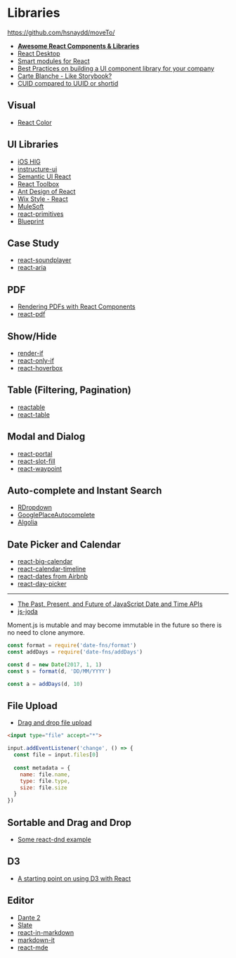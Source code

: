 # Libraries

https://github.com/hsnaydd/moveTo/

* [**Awesome React Components & Libraries**](https://github.com/brillout/awesome-react-components/blob/master/readme.md)
* [React Desktop](http://reactdesktop.js.org/)
* [Smart modules for React](https://github.com/smalldots/smalldots)
* [Best Practices on building a UI component library for your company](https://www.youtube.com/watch?v=j8eBXGPl_5E)
* [Carte Blanche - Like Storybook?](https://github.com/carteb/carte-blanche)
* [CUID compared to UUID or shortid](https://github.com/ericelliott/cuid)

## Visual

* [React Color](https://casesandberg.github.io/react-color/)

## UI Libraries

* [iOS HIG](https://developer.apple.com/ios/human-interface-guidelines/resources/)
* [instructure-ui](https://instructure.github.io/instructure-ui/)
* [Semantic UI React](https://react.semantic-ui.com/introduction)
* [React Toolbox](http://react-toolbox.com/#/)
* [Ant Design of React](https://ant.design/docs/react/introduce)
* [Wix Style - React](https://github.com/wix/wix-style-react)
* [MuleSoft](http://ux.mulesoft.com/#/playground/Row)
* [react-primitives](https://github.com/lelandrichardson/react-primitives)
* [Blueprint](http://blueprintjs.com/)

## Case Study

* [react-soundplayer](http://labs.voronianski.com/react-soundplayer/)
* [react-aria](https://github.com/souporserious/react-aria)

## PDF

* [Rendering PDFs with React Components](https://themeteorchef.com/tutorials/rendering-pdfs-with-react-components)
* [react-pdf](https://github.com/nnarhinen/react-pdf)

## Show/Hide

* [render-if](https://github.com/ajwhite/render-if)
* [react-only-if](https://github.com/MicheleBertoli/react-only-if)
* [react-hoverbox](https://github.com/wix/react-hoverbox)

## Table (Filtering, Pagination)

* [reactable](https://github.com/glittershark/reactable)
* [react-table](https://github.com/tannerlinsley/react-table)

## Modal and Dialog

* [react-portal](https://github.com/tajo/react-portal)
* [react-slot-fill](https://github.com/camwest/react-slot-fill)
* [react-waypoint](https://github.com/brigade/react-waypoint)

## Auto-complete and Instant Search

* [RDropdown](https://github.com/jamhall/rdropdown)
* [GooglePlaceAutocomplete](https://github.com/ydeshayes/googlePlaceAutocomplete)
* [Algolia](https://community.algolia.com/react-instantsearch/)

## Date Picker and Calendar

* [react-big-calendar](https://github.com/intljusticemission/react-big-calendar)
* [react-calendar-timeline](https://github.com/namespace-ee/react-calendar-timeline)
* [react-dates from Airbnb](https://github.com/airbnb/react-dates)
* [react-day-picker](http://react-day-picker.js.org)

---

* [The Past, Present, and Future of JavaScript Date and Time APIs](https://www.youtube.com/watch?v=aVuor-VAWTI)
* [js-joda](https://github.com/js-joda/js-joda)

Moment.js is mutable and may become immutable in the future so there is no need to clone anymore.

```js
const format = require('date-fns/format')
const addDays = require('date-fns/addDays')

const d = new Date(2017, 1, 1)
const s = format(d, 'DD/MM/YYYY')

const a = addDays(d, 10)
```

## File Upload

* [Drag and drop file upload](https://codepen.io/pixelass/pen/dpyBOd?editors=0010)

```html
<input type="file" accept="*">
```

```js
input.addEventListener('change', () => {
  const file = input.files[0]
  
  const metadata = {
    name: file.name,
    type: file.type,
    size: file.size
  }
})
```

## Sortable and Drag and Drop

* [Some react-dnd example](https://gist.github.com/krzysu/1b391ae0e3c87d0c654cdf6d5a409632)

## D3

* [A starting point on using D3 with React](https://blog.sicara.com/a-starting-point-on-using-d3-with-react-869fdf3dfaf#.aood1myab)

## Editor

* [Dante 2](https://michelson.github.io/dante2/)
* [Slate](https://github.com/ianstormtaylor/slate)
* [react-in-markdown](https://github.com/kitze/react-in-markdown)
* [markdown-it](https://github.com/markdown-it/markdown-it)
* [react-mde](https://github.com/andrerpena/react-mde)